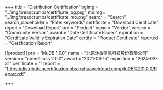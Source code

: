 +++
title = "Distribution Certification"
bgImg = "../img/breadcrumbs/certificate_bg.png"
moImg = "../img/breadcrumbs/certificate_mo.png"
search = "Search"
search_placeholder = "Enter keywords"
certificate = "Download Certificate"
report = "Download Report"
pro = "Product"
name = "Vendor"
version = "Community Version"
award = "Date Certificate Issued"
expiration = "Certificate Validity Expiration Date"
certify = "Product Certificate"
reported = "Certification Report"

[[product]]
pro = "MuDB 1.0.0"
name = "北京沐融信息科技股份有限公司"
version = "openGauss 2.0.0"
award = "2021-06-15"
expiration = "2024-03-31"
certificate = ""
report = "https://distributioncertification.obs.myhuaweicloud.com/MuDB%201.0.0/Report.pdf"

+++
